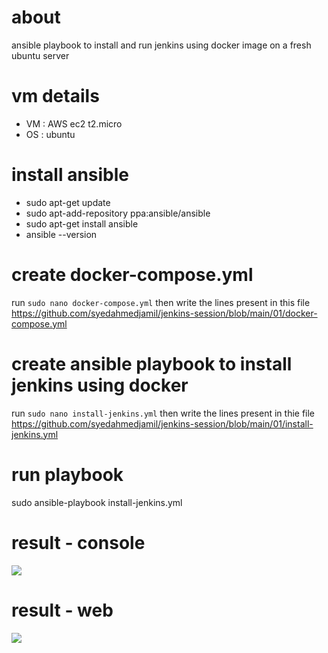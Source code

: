 # about
ansible playbook to install and run jenkins using docker image on a fresh ubuntu server


# vm details
- VM : AWS ec2 t2.micro
- OS : ubuntu 

# install ansible
- sudo apt-get update
- sudo apt-add-repository ppa:ansible/ansible
- sudo apt-get install ansible
- ansible --version

# create docker-compose.yml
run `sudo nano docker-compose.yml` then write the lines present in this file https://github.com/syedahmedjamil/jenkins-session/blob/main/01/docker-compose.yml
    
# create ansible playbook to install jenkins using docker
run `sudo nano install-jenkins.yml` then write the lines present in thie file https://github.com/syedahmedjamil/jenkins-session/blob/main/01/install-jenkins.yml

# run playbook
sudo ansible-playbook install-jenkins.yml

# result - console
![](https://i.imgur.com/h8EsWjo.png)

# result - web
![](https://i.imgur.com/jHRXhKB.png)

